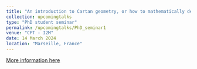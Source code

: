 ```yaml
---
title: "An introduction to Cartan geometry, or how to mathematically describe a hamster rolling a ball on curved space."
collection: upcomingtalks
type: "PhD student seminar"
permalink: /upcomingtalks/PhD_seminar1
venue: "CPT - I2M"
date: 14 March 2024
location: "Marseille, France"
---
```


[More information here](https://www.i2m.univ-amu.fr/events/tba-84/)